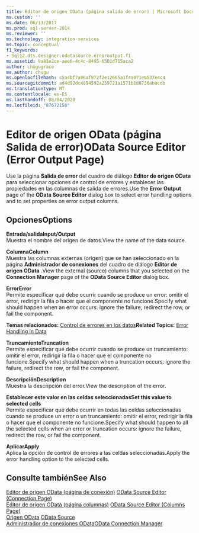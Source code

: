 ```yaml
---
title: Editor de origen OData (página salida de error) | Microsoft Docs
ms.custom: ''
ms.date: 06/13/2017
ms.prod: sql-server-2014
ms.reviewer: ''
ms.technology: integration-services
ms.topic: conceptual
f1_keywords:
- Sql12.dts.designer.odatasource.erroroutput.f1
ms.assetid: 9a81e2ce-aee6-4c4c-8495-6501d715aca2
author: chugugrace
ms.author: chugu
ms.openlocfilehash: c5a4bf7a96af872f2e12665a1f4a071e0537e4c4
ms.sourcegitcommit: ad4d92dce894592a259721a1571b1d8736abacdb
ms.translationtype: MT
ms.contentlocale: es-ES
ms.lasthandoff: 08/04/2020
ms.locfileid: "87672158"
---
```

# <a name="odata-source-editor-error-output-page"></a><span data-ttu-id="0d293-102">Editor de origen OData (página Salida de error)</span><span class="sxs-lookup"><span data-stu-id="0d293-102">OData Source Editor (Error Output Page)</span></span>
  <span data-ttu-id="0d293-103">Use la página **Salida de error** del cuadro de diálogo **Editor de origen OData** para seleccionar opciones de control de errores y establecer las propiedades en las columnas de salida de errores.</span><span class="sxs-lookup"><span data-stu-id="0d293-103">Use the **Error Output** page of the **OData Source Editor** dialog box to select error handling options and to set properties on error output columns.</span></span>  
  
## <a name="options"></a><span data-ttu-id="0d293-104">Opciones</span><span class="sxs-lookup"><span data-stu-id="0d293-104">Options</span></span>  
 <span data-ttu-id="0d293-105">**Entrada/salida**</span><span class="sxs-lookup"><span data-stu-id="0d293-105">**Input/Output**</span></span>  
 <span data-ttu-id="0d293-106">Muestra el nombre del origen de datos.</span><span class="sxs-lookup"><span data-stu-id="0d293-106">View the name of the data source.</span></span>  
  
 <span data-ttu-id="0d293-107">**Columna**</span><span class="sxs-lookup"><span data-stu-id="0d293-107">**Column**</span></span>  
 <span data-ttu-id="0d293-108">Muestra las columnas externas (origen) que se han seleccionado en la página **Administrador de conexiones** del cuadro de diálogo **Editor de origen OData** .</span><span class="sxs-lookup"><span data-stu-id="0d293-108">View the external (source) columns that you selected on the **Connection Manager** page of the **OData Source Editor** dialog box.</span></span>  
  
 <span data-ttu-id="0d293-109">**Error**</span><span class="sxs-lookup"><span data-stu-id="0d293-109">**Error**</span></span>  
 <span data-ttu-id="0d293-110">Permite especificar qué debe ocurrir cuando se produce un error: omitir el error, redirigir la fila o hacer que el componente no funcione.</span><span class="sxs-lookup"><span data-stu-id="0d293-110">Specify what should happen when an error occurs: ignore the failure, redirect the row, or fail the component.</span></span>  
  
 <span data-ttu-id="0d293-111">**Temas relacionados:** [Control de errores en los datos](data-flow/error-handling-in-data.md)</span><span class="sxs-lookup"><span data-stu-id="0d293-111">**Related Topics:** [Error Handling in Data](data-flow/error-handling-in-data.md)</span></span>  
  
 <span data-ttu-id="0d293-112">**Truncamiento**</span><span class="sxs-lookup"><span data-stu-id="0d293-112">**Truncation**</span></span>  
 <span data-ttu-id="0d293-113">Permite especificar qué debe ocurrir cuando se produce un truncamiento: omitir el error, redirigir la fila o hacer que el componente no funcione.</span><span class="sxs-lookup"><span data-stu-id="0d293-113">Specify what should happen when a truncation occurs: ignore the failure, redirect the row, or fail the component.</span></span>  
  
 <span data-ttu-id="0d293-114">**Descripción**</span><span class="sxs-lookup"><span data-stu-id="0d293-114">**Description**</span></span>  
 <span data-ttu-id="0d293-115">Muestra la descripción del error.</span><span class="sxs-lookup"><span data-stu-id="0d293-115">View the description of the error.</span></span>  
  
 <span data-ttu-id="0d293-116">**Establecer este valor en las celdas seleccionadas**</span><span class="sxs-lookup"><span data-stu-id="0d293-116">**Set this value to selected cells**</span></span>  
 <span data-ttu-id="0d293-117">Permite especificar qué debe ocurrir en todas las celdas seleccionadas cuando se produce un error o un truncamiento: omitir el error, redirigir la fila o hacer que el componente no funcione.</span><span class="sxs-lookup"><span data-stu-id="0d293-117">Specify what should happen to all the selected cells when an error or truncation occurs: ignore the failure, redirect the row, or fail the component.</span></span>  
  
 <span data-ttu-id="0d293-118">**Aplicar**</span><span class="sxs-lookup"><span data-stu-id="0d293-118">**Apply**</span></span>  
 <span data-ttu-id="0d293-119">Aplica la opción de control de errores a las celdas seleccionadas.</span><span class="sxs-lookup"><span data-stu-id="0d293-119">Apply the error handling option to the selected cells.</span></span>  
  
## <a name="see-also"></a><span data-ttu-id="0d293-120">Consulte también</span><span class="sxs-lookup"><span data-stu-id="0d293-120">See Also</span></span>  
 <span data-ttu-id="0d293-121">[Editor de origen OData &#40;página de conexión&#41;](../../2014/integration-services/odata-source-editor-connection-page.md) </span><span class="sxs-lookup"><span data-stu-id="0d293-121">[OData Source Editor &#40;Connection Page&#41;](../../2014/integration-services/odata-source-editor-connection-page.md) </span></span>  
 <span data-ttu-id="0d293-122">[Editor de origen OData &#40;página columnas&#41;](../../2014/integration-services/odata-source-editor-columns-page.md) </span><span class="sxs-lookup"><span data-stu-id="0d293-122">[OData Source Editor &#40;Columns Page&#41;](../../2014/integration-services/odata-source-editor-columns-page.md) </span></span>  
 <span data-ttu-id="0d293-123">[Origen OData](data-flow/odata-source.md) </span><span class="sxs-lookup"><span data-stu-id="0d293-123">[OData Source](data-flow/odata-source.md) </span></span>  
 [<span data-ttu-id="0d293-124">Administrador de conexiones OData</span><span class="sxs-lookup"><span data-stu-id="0d293-124">OData Connection Manager</span></span>](connection-manager/odata-connection-manager.md)  
  
  
